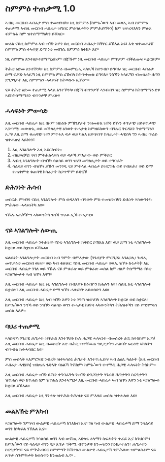 # ስምምዕ ተጠቃሚ 1.0

ኣብዚ መርበብ ሓበሬታ ምስ ተመዝገብካ፡ ነዚ ስምምዕ (ከምኡ’ውን ኣብ መጻኢ ኣብ ስምምዕ ተጠቃሚ ኣብዚ መርበብ ሓበሬታ ዝግበር ምዕባለታትን ምምሕያሻትን) ከም ዝተረዳእካን ምሉእ ብምሉእ ከም ዝተሰማማዕካን ይቑጸር።

ውዕል ናይዚ ስምምዕ ኣብ ዝኾነ እዋን በዚ መርበብ ሓበሬታ ክቕየር ይኽእል እዩ፣ እቲ ዝተመሓየሸ ስምምዕ ምስ ተኣወጀ ድማ ነቲ መበገሲ ስምምዕ ክትክኦ እዩ።

ነዚ ስምምዕ እንተዘይተሰማሚዕኩም፡ በጃኹም ነዚ መርበብ ሓበሬታ ምጥቃም ብቕልጡፍ ኣቋርጽዎ።

ትሕቲ ዕድመ እንተኾንካ፡ ነዚ ስምምዕ ብመምርሒ ኣላዪኻ ከተንብቦ ይግባእ፡ ነዚ መርበብ ሓበሬታ ድማ ፍቓድ ኣላዪኻ ነዚ ስምምዕ ምስ ረኸብካ ክትጥቀመሉ ይግባእ። ንስኻን ኣላዪኻን ብመሰረት ሕግን ድንጋገታት እዚ ስምምዕን ሓላፍነት ክትወስዱ ኢኹም።

ናይ ትሕቲ ዕድመ ተጠቃሚ ኣላዪ እንተኾንካ፡ በጃኻ ብጥንቃቐ ኣንብብን ነዚ ስምምዕ ክትሰማማዕ ድዩ ኣይክትሰማማዕን ብጥንቃቐ ምረጽ።

## ሓላፍነት ምውሳድ

እዚ መርበብ ሓበሬታ እዚ በዞም ዝስዕቡ ምኽንያታት ንዝመጽእ ዝኾነ ይኹን ቀጥታዊ፡ ዘይቀጥታዊ፡ ኣጋጣሚ፡ መውጽኢ ወይ መቕጻዕታዊ ዕንወት ተሓታቲ ከምዘይከውን ብንጹር ትርዳእን ትሰማማዕን ኢኻ፡ እዚ ድማ ቁጠባዊ፡ ዝና፡ ምጥፋእ ዳታ ወይ ካልእ ዘይጭበጥ ክሳራታት ሓዊስካ ግን ኣብዚ ጥራይ ዝተሓጽረ ኣይኮነን፤

1. እዚ ኣገልግሎት እዚ ኣይርከብን።
1. ብዘይፍቓድ ናብ ምትሕልላፍካ ወይ ዳታኻ ምእታው ወይ ምቕያር
1. ኣብዚ ኣገልግሎት ብዝኾነ ሳልሳይ ወገን ዝሃቦ መግለጺታት ወይ ተግባራት
1. ሳልሳይ ወገን ብዝኾነ ይኹን መንገዲ ናይ ምትላል ሓበሬታ ይዝርግሕ ወይ የብጽሕ፣ ወይ ድማ ተጠቀምቲ ቁጠባዊ ክሳራታት ከጋጥሞም ይድርኾ

## ድሕንነት ሕሳብ

መስርሕ ምዝገባ ናይዚ ኣገልግሎት ምስ ወዳእካን ብዓወት ምስ ተመዝገብካን ድሕነት ኣካውንትካ ምሕላው ሓላፍነትካ እዩ።

ንኹሉ ኣጠቓቕማ ኣካውንትካ ንስኻ ጥራይ ኢኻ ተሓታቲ።

## ናይ ኣገልግሎት ለውጢ

እዚ መርበብ ሓበሬታ ንትሕዝቶ ናይቲ ኣገልግሎት ክቕይር ይኽእል እዩ፣ ወይ ድማ ነቲ ኣገልግሎት ከቋርጾ ወይ ከቋርጾ ይኽእል።

ፍሉይነት ኣገልግሎታት መርበብ ኣብ ግምት ብምእታው (ንጉዳያት ምርግጋእ ኣገልጋሊ፡ ጐዳኢ መጥቃዕቲ መርበብ ወዘተ፡ ወይ ካብ ቁጽጽር ናይዚ መርበብ ሓበሬታ ወጻኢ ዝኾኑ ኩነታት)፡ እዚ መርበብ ሓበሬታ ንገለ ወይ ንኹሉ ናይ ምቁራጽ ወይ ምቁራጽ መሰል ከም ዘለዎ ትሰማማዕ ናይቲ ኣገልግሎታት ኣብ ዝኾነ እዋን።

እዚ መርበብ ሓበሬታ እዚ ነቲ ኣገልግሎት በብእዋኑ ከዕብዮን ክሕሉን እዩ፣ ስለዚ እቲ ኣገልግሎት ይቋረጽ፣ እዚ መርበብ ሓበሬታ ድማ ዝኾነ ሓላፍነት ኣይወስድን እዩ።

እዚ መርበብ ሓበሬታ እዚ ኣብ ዝኾነ እዋን ነቲ ንዓኻ ዝወሃበካ ኣገልግሎት ከቋርጾ ወይ ከቋርጾ፡ ከምኡ’ውን ንዓኻ ወይ ንዝኾነ ሳልሳይ ወገን ተሓታቲ ከይኮነ ኣካውንትካን ትሕዝቶኻን ናይ ምድምሳስ መሰል ኣለዎ።

## ባህሪ ተጠቃሚ

ኣካይዳኻ ሃገራዊ ሕግታት ዝጥሕስ እንተኾይኑ ኩሉ ሕጋዊ ሓላፍነት ብመሰረት ሕጊ ክትስከም ኢኻ፤ እዚ መርበብ ሓበሬታ እዚ ብመሰረት እቲ ብሕጊ ዝተቐመጠ ግዴታታትን ጠለባት ፍርዳዊ ኣካላትን ብጥብቂ ክተሓባበር እዩ።

ምስ መሰላት ኣእምሮኣዊ ንብረት ዝተኣሳሰሩ ሕግታት እንተጥሒስካ፡ ኣብ ልዕሊ ካልኦት (እዚ መርበብ ሓበሬታ ሓዊስካ) ዝበጽሐ ጉድኣት ባዕልኻ ትሽከም፡ ከምኡ’ውን ተዛማዲ ሕጋዊ ሓላፍነት ትስከም።

እዚ መርበብ ሓበሬታ ዝኾነ ይኹን ተግባራትካ ንዝኾነ ድንጋገታት ሃገራዊ ሕግታትን ስርዓታትን ዝጥሕስ ወይ ክጥሕስ ከም ዝኽእል እንተኣሚኑ፡ እዚ መርበብ ሓበሬታ ኣብ ዝኾነ እዋን ነቲ ኣገልግሎት ከቋርጾ ይኽእል።

እዚ መርበብ ሓበሬታ ነዚ ዓንቀጽ ዝጥሕስ ትሕዝቶ ናይ ምእላይ መሰሉ ዝተሓለወ እዩ።

## መልእኽቲ ምእካብ

ኣገልግሎት ንምሃብ ውልቃዊ ሓበሬታኻ ክንእክብ ኢና፡ ገለ ካብ ውልቃዊ ሓበሬታኻ ድማ ንሳልሳይ ወገን ከነካፍል ንኽእል ኢና።

ውልቃዊ ሓበሬታኻ ንሳልሳይ ወገን ኣብ ውሽጢ ኣድላዪ ዕላማን ስፍሓትን ጥራይ ኢና ክንህቦም፣ ከምኡ’ውን ናይ ሳልሳይ ወገን ናይ ጸጥታ ዓቕሚ ብጥንቃቐ ክንመዝንን ክንከታተልን፣ ሕግታትን ስርዓታትን፣ ናይ ምትሕብባር ስምምዓት ክኽተሉን ውልቃዊ ሓበሬታኻ ንምሕላው ዝምልከቶም ናይ ጸጥታ ስጉምትታት ክወስዱን ክንጠልብ ኢና። .
